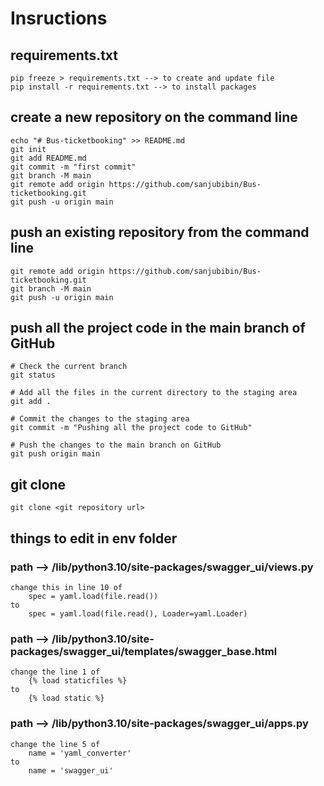 # Insructions

## requirements.txt
    pip freeze > requirements.txt --> to create and update file
    pip install -r requirements.txt --> to install packages

## create a new repository on the command line
    echo "# Bus-ticketbooking" >> README.md
    git init
    git add README.md
    git commit -m "first commit"
    git branch -M main
    git remote add origin https://github.com/sanjubibin/Bus-ticketbooking.git
    git push -u origin main

## push an existing repository from the command line
    git remote add origin https://github.com/sanjubibin/Bus-ticketbooking.git
    git branch -M main
    git push -u origin main

## push all the project code in the main branch of GitHub
    # Check the current branch
    git status

    # Add all the files in the current directory to the staging area
    git add .

    # Commit the changes to the staging area
    git commit -m "Pushing all the project code to GitHub"

    # Push the changes to the main branch on GitHub
    git push origin main

## git clone
    git clone <git repository url>

## things to edit in env folder 
### path --> <env name>/lib/python3.10/site-packages/swagger_ui/views.py
    change this in line 10 of
        spec = yaml.load(file.read())
    to 
        spec = yaml.load(file.read(), Loader=yaml.Loader)
### path --> <env name>/lib/python3.10/site-packages/swagger_ui/templates/swagger_base.html
    change the line 1 of
        {% load staticfiles %}
    to 
        {% load static %}
### path --> <env name>/lib/python3.10/site-packages/swagger_ui/apps.py
    change the line 5 of
        name = 'yaml_converter'
    to 
        name = 'swagger_ui'







